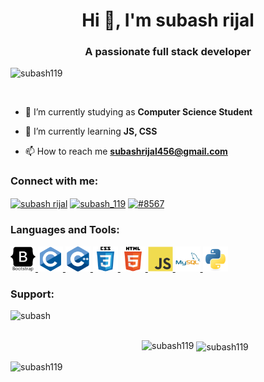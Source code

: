 ### 

<h1 align="center">Hi 👋, I'm subash rijal</h1>
<h3 align="center">A passionate full stack developer</h3>

<p align="left"> <img src="https://komarev.com/ghpvc/?username=subash119&label=Profile%20views&color=0e75b6&style=flat" alt="subash119" /> </p>

<p align="left"> <a href="https://twitter.com/" target="blank"><img src="https://img.shields.io/twitter/follow/?logo=twitter&style=for-the-badge" alt="" /></a> </p>

- 🔭 I’m currently studying as **Computer Science Student**

- 🌱 I’m currently learning **JS, CSS**

- 📫 How to reach me **subashrijal456@gmail.com**

<h3 align="left">Connect with me:</h3>
<p align="left">
<a href="https://linkedin.com/in/subash rijal" target="blank"><img align="center" src="https://raw.githubusercontent.com/rahuldkjain/github-profile-readme-generator/master/src/images/icons/Social/linked-in-alt.svg" alt="subash rijal" height="30" width="40" /></a>
<a href="https://instagram.com/subash_119" target="blank"><img align="center" src="https://raw.githubusercontent.com/rahuldkjain/github-profile-readme-generator/master/src/images/icons/Social/instagram.svg" alt="subash_119" height="30" width="40" /></a>
<a href="https://discord.gg/#8567" target="blank"><img align="center" src="https://raw.githubusercontent.com/rahuldkjain/github-profile-readme-generator/master/src/images/icons/Social/discord.svg" alt="#8567" height="30" width="40" /></a>
</p>

<h3 align="left">Languages and Tools:</h3>
<p align="left"> <a href="https://getbootstrap.com" target="_blank" rel="noreferrer"> <img src="https://raw.githubusercontent.com/devicons/devicon/master/icons/bootstrap/bootstrap-plain-wordmark.svg" alt="bootstrap" width="40" height="40"/> </a> <a href="https://www.cprogramming.com/" target="_blank" rel="noreferrer"> <img src="https://raw.githubusercontent.com/devicons/devicon/master/icons/c/c-original.svg" alt="c" width="40" height="40"/> </a> <a href="https://www.w3schools.com/cpp/" target="_blank" rel="noreferrer"> <img src="https://raw.githubusercontent.com/devicons/devicon/master/icons/cplusplus/cplusplus-original.svg" alt="cplusplus" width="40" height="40"/> </a> <a href="https://www.w3schools.com/css/" target="_blank" rel="noreferrer"> <img src="https://raw.githubusercontent.com/devicons/devicon/master/icons/css3/css3-original-wordmark.svg" alt="css3" width="40" height="40"/> </a> <a href="https://www.w3.org/html/" target="_blank" rel="noreferrer"> <img src="https://raw.githubusercontent.com/devicons/devicon/master/icons/html5/html5-original-wordmark.svg" alt="html5" width="40" height="40"/> </a> <a href="https://developer.mozilla.org/en-US/docs/Web/JavaScript" target="_blank" rel="noreferrer"> <img src="https://raw.githubusercontent.com/devicons/devicon/master/icons/javascript/javascript-original.svg" alt="javascript" width="40" height="40"/> </a> <a href="https://www.mysql.com/" target="_blank" rel="noreferrer"> <img src="https://raw.githubusercontent.com/devicons/devicon/master/icons/mysql/mysql-original-wordmark.svg" alt="mysql" width="40" height="40"/> </a> <a href="https://www.python.org" target="_blank" rel="noreferrer"> <img src="https://raw.githubusercontent.com/devicons/devicon/master/icons/python/python-original.svg" alt="python" width="40" height="40"/> </a> </p>

<h3 align="left">Support:</h3>
<p><a href="https://www.buymeacoffee.com/subash"> <img align="left" src="https://cdn.buymeacoffee.com/buttons/v2/default-yellow.png" height="50" width="210" alt="subash" /></a></p><br><br>

<p><img align="left" src="https://github-readme-stats.vercel.app/api/top-langs?username=subash119&show_icons=true&locale=en&layout=compact" alt="subash119" /></p>

<p>&nbsp;<img align="center" src="https://github-readme-stats.vercel.app/api?username=subash119&show_icons=true&locale=en" alt="subash119" /></p>

<p><img align="center" src="https://github-readme-streak-stats.herokuapp.com/?user=subash119&" alt="subash119" /></p>
